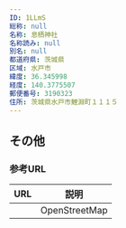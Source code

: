 ```yaml
---
ID: 1LLmS
総称: null
名称: 息栖神社
名称読み: null
別名: null
都道府県: 茨城県
区域: 水戸市
緯度: 36.345998
経度: 140.3775507
郵便番号: 3190323
住所: 茨城県水戸市鯉淵町１１１５
---
```


## その他

### 参考URL

| URL | 説明          |
| --- | ------------- |
|     | OpenStreetMap |
